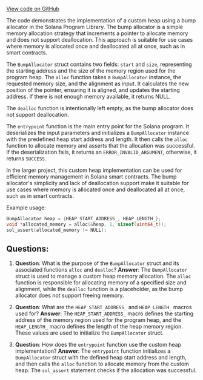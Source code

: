 [View code on GitHub](https://github.com/solana-labs/solana-program-library/examples/c/src/custom-heap/custom-heap.c)

The code demonstrates the implementation of a custom heap using a bump allocator in the Solana Program Library. The bump allocator is a simple memory allocation strategy that increments a pointer to allocate memory and does not support deallocation. This approach is suitable for use cases where memory is allocated once and deallocated all at once, such as in smart contracts.

The `BumpAllocator` struct contains two fields: `start` and `size`, representing the starting address and the size of the memory region used for the program heap. The `alloc` function takes a `BumpAllocator` instance, the requested memory size, and the alignment as input. It calculates the new position of the pointer, ensuring it is aligned, and updates the starting address. If there is not enough memory available, it returns NULL.

The `dealloc` function is intentionally left empty, as the bump allocator does not support deallocation.

The `entrypoint` function is the main entry point for the Solana program. It deserializes the input parameters and initializes a `BumpAllocator` instance with the predefined heap start address and length. It then calls the `alloc` function to allocate memory and asserts that the allocation was successful. If the deserialization fails, it returns an `ERROR_INVALID_ARGUMENT`, otherwise, it returns `SUCCESS`.

In the larger project, this custom heap implementation can be used for efficient memory management in Solana smart contracts. The bump allocator's simplicity and lack of deallocation support make it suitable for use cases where memory is allocated once and deallocated all at once, such as in smart contracts.

Example usage:

```c
BumpAllocator heap = {HEAP_START_ADDRESS_, HEAP_LENGTH_};
void *allocated_memory = alloc(&heap, 1, sizeof(uint64_t));
sol_assert(allocated_memory != NULL);
```
## Questions: 
 1. **Question**: What is the purpose of the `BumpAllocator` struct and its associated functions `alloc` and `dealloc`?
   **Answer**: The `BumpAllocator` struct is used to manage a custom heap memory allocation. The `alloc` function is responsible for allocating memory of a specified size and alignment, while the `dealloc` function is a placeholder, as the bump allocator does not support freeing memory.

2. **Question**: What are the `HEAP_START_ADDRESS_` and `HEAP_LENGTH_` macros used for?
   **Answer**: The `HEAP_START_ADDRESS_` macro defines the starting address of the memory region used for the program heap, and the `HEAP_LENGTH_` macro defines the length of the heap memory region. These values are used to initialize the `BumpAllocator` struct.

3. **Question**: How does the `entrypoint` function use the custom heap implementation?
   **Answer**: The `entrypoint` function initializes a `BumpAllocator` struct with the defined heap start address and length, and then calls the `alloc` function to allocate memory from the custom heap. The `sol_assert` statement checks if the allocation was successful.